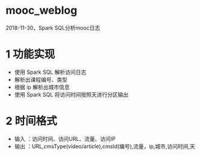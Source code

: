 # mooc_weblog
2018-11-30，Spark SQL分析mooc日志

# 1 功能实现
* 使用 Spark SQL 解析访问日志
* 解析出课程编号、类型
* 根据 ip 解析出城市信息
* 使用 Spark SQL 将访问时间按照天进行分区输出

# 2 时间格式
* 输入 ：访问时间、访问URL、流量、访问IP
* 输出 ：URL,cmsType(video/article),cmsId(编号),流量，ip,城市,访问时间,天
